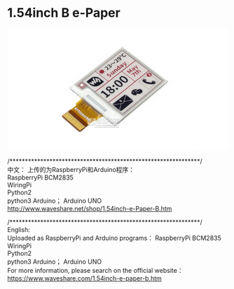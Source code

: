 ﻿# 1.54inch B e-Paper  
![1.54inch-e-Paper-B-intro.JPG](1.54inch-e-Paper-B-intro.JPG)

/**************************************************************/  
中文：
上传的为RaspberryPi和Arduino程序：  
RaspberryPi
    BCM2835  
    WiringPi  
    Python2  
    python3 
Arduino；
    Arduino UNO  
http://www.waveshare.net/shop/1.54inch-e-Paper-B.htm

/**************************************************************/  
English:  
Uploaded as RaspberryPi and Arduino programs：
RaspberryPi
    BCM2835  
    WiringPi  
    Python2  
    python3 
Arduino；
    Arduino UNO  
For more information, please search on the official website： 
https://www.waveshare.com/1.54inch-e-paper-b.htm


